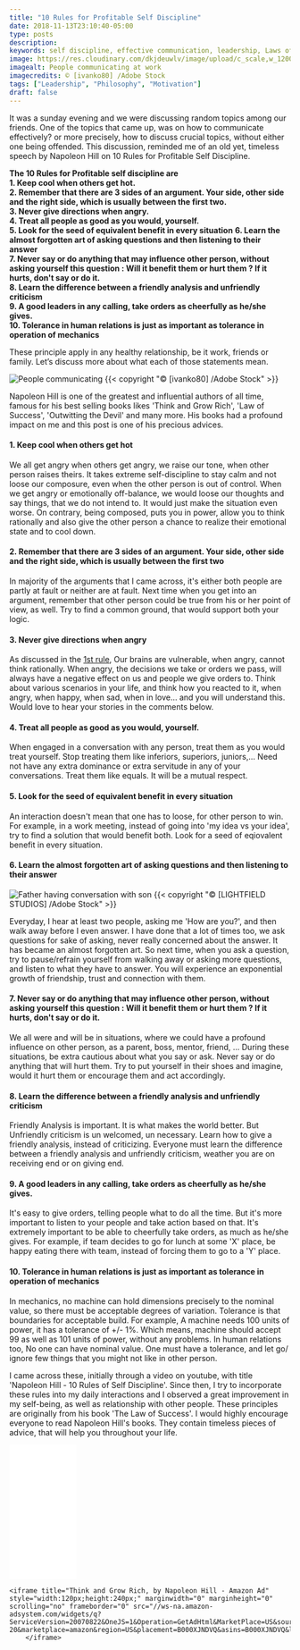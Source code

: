 ```yaml
---
title: "10 Rules for Profitable Self Discipline"
date: 2018-11-13T23:10:40-05:00
type: posts
description:
keywords: self discipline, effective communication, leadership, Laws of Success
image: https://res.cloudinary.com/dkjdeuwlv/image/upload/c_scale,w_1200,f_auto/v1542169162/bargavkondapu.com/posts/People-talking.webp
imagealt: People communicating at work
imagecredits: © [ivanko80] /Adobe Stock
tags: ["Leadership", "Philosophy", "Motivation"]
draft: false
---
```

[comment]: # ( Post include personal views, articles, tutorials. )

It was a sunday evening and we were discussing random topics among our friends. One of the topics that came up, was on how to communicate effectively? or more precisely, how to discuss crucial topics, without either one being offended. This discussion, reminded me of an old yet, timeless speech by Napoleon Hill on 10 Rules for Profitable Self Discipline.

__The 10 Rules for Profitable self discipline are__  
__1. Keep cool when others get hot.__  
__2. Remember that there are 3 sides of an argument. Your side, other side and the right side, which is usually between the first two.__  
__3. Never give directions when angry.__  
__4. Treat all people as good as you would, yourself.__  
__5. Look for the seed of equivalent benefit in every situation__
__6. Learn the almost forgotten art of asking questions and then listening to their answer__   
__7. Never say or do anything that may influence other person, without asking yourself this question : Will it benefit them or hurt them ? If it hurts, don't say or do it.__  
__8. Learn the difference between a friendly analysis and unfriendly criticism__  
__9. A good leaders in any calling, take orders as cheerfully as he/she gives.__  
__10. Tolerance in human relations is just as important as tolerance in operation of mechanics__    

These principle apply in any healthy relationship, be it work, friends or family. Let’s discuss more about what each of those statements mean.

![People communicating](https://res.cloudinary.com/dkjdeuwlv/image/upload/c_scale,w_auto,q_auto,f_auto/v1542169162/bargavkondapu.com/posts/People-talking.jpg)
{{< copyright "© [ivanko80] /Adobe Stock" >}}

Napoleon Hill is one of the greatest and influential authors of all time, famous for his best selling books likes 'Think and Grow Rich', 'Law of Success', 'Outwitting the Devil'  and many more. His books had a profound impact on me and this post is one of his precious advices.

#### 1. Keep cool when others get hot

We all get angry when others get angry, we raise our tone, when other person raises theirs. It takes extreme self-discipline to stay calm and not loose our composure, even when the other person is out of control.
When we get angry or emotionally off-balance, we would loose our thoughts and say things, that we do not intend to. It would just make the situation even worse. On contrary, being composed, puts you in power, allow you to think rationally and also give the other person a chance to realize their emotional state and to cool down.

#### 2. Remember that there are 3 sides of an argument. Your side, other side and the right side, which is usually between the first two

In majority of the arguments that I came across, it's either both people are partly at fault or neither are at fault. Next time when you get into an argument, remember that other person could be true from his or her point of view, as well. Try to find a common ground, that would support both your logic.

#### 3. Never give directions when angry

As discussed in the [1st rule](1-keep-cool-when-others-get-hot), Our brains are vulnerable, when angry, cannot think rationally. When angry, the decisions we take or orders we pass, will always have a negative effect on us and people we give orders to.
Think about various scenarios in your life, and think how you reacted to it, when angry, when happy, when sad, when in love... and you will understand this. Would love to hear your stories in the comments below.

#### 4. Treat all people as good as you would, yourself.

When engaged in a conversation with any person, treat them as you would treat yourself. Stop treating them like inferiors, superiors, juniors,... Need not have any extra dominance or extra servitude in any of your conversations. Treat them like equals. It will be a mutual respect.

#### 5. Look for the seed of equivalent benefit in every situation

An interaction doesn't mean that one has to loose, for other person to win. For example, in a work meeting, instead of going into 'my idea vs your idea', try to find a solution that would benefit both. Look for a seed of eqiovalent benefit in every situation.

#### 6. Learn the almost forgotten art of asking questions and then listening to their answer
![Father having conversation with son](https://res.cloudinary.com/dkjdeuwlv/image/upload/c_scale,w_auto,q_auto,f_auto/v1542342777/bargavkondapu.com/posts/people-talking-father-son.jpg)
{{< copyright "© [LIGHTFIELD STUDIOS] /Adobe Stock" >}}

Everyday, I hear at least two people, asking me 'How are you?', and then walk away before I even answer. I have done that a lot of times too, we ask questions for sake of asking, never really concerned about the answer. It has became an almost forgotten art. So next time, when you ask a question, try to pause/refrain yourself from walking away or asking more questions, and listen to what they have to answer. You will experience an exponential growth of friendship, trust and connection with them.

####  7. Never say or do anything that may influence other person, without asking yourself this question : Will it benefit them or hurt them ? If it hurts, don't say or do it.

We all were and will be in situations, where we could have a profound influence on other person, as a parent, boss, mentor, friend, ... During these situations, be extra cautious about what you say or ask. Never say or do anything that will hurt them. Try to put yourself in their shoes and imagine, would it hurt them or encourage them and act accordingly.

#### 8. Learn the difference between a friendly analysis and unfriendly criticism

Friendly Analysis is important. It is what makes the world better. But Unfriendly criticism is un welcomed, un necessary. Learn how to give a friendly analysis, instead of criticizing. Everyone must learn the difference between a friendly analysis and unfriendly criticism, weather you are on receiving end or on giving end.

#### 9. A good leaders in any calling, take orders as cheerfully as he/she gives.

It's easy to give orders, telling people what to do all the time. But it's more important to listen to your people and take action based on that. It's extremely important to be able to cheerfully take orders, as much as he/she gives. For example, if team decides to go for lunch at some 'X' place, be happy eating there with team, instead of forcing them to go to a 'Y' place.

#### 10. Tolerance in human relations is just as important as tolerance in operation of mechanics

In mechanics, no machine can hold dimensions precisely to the nominal value, so there must be acceptable degrees of variation. Tolerance is that boundaries for acceptable build. For example, A machine needs 100 units of power, it has a tolerance of +/- 1%. Which means, machine should accept 99 as well as 101 units of power, without any problems.
In human relations too, No one can have nominal value. One must have a tolerance, and let go/ ignore few things that you might not like in other person.


I came across these, initially through a video on youtube, with title 'Napoleon Hill - 10 Rules of Self Discipline'. Since then, I try to incorporate these rules into my daily interactions and I observed a great  improvement in my self-being, as well as relationship with other people. These principles are originally from his book 'The Law of Success'. I would highly encourage everyone to read Napoleon Hill's books. They contain timeless pieces of advice, that will help you throughout your life.

<div style="width: 100%">

<iframe title="The Law of Success, by Napoleon Hill - Amazon Ad" style="width:120px;height:240px;" marginwidth="0" marginheight="0" scrolling="no" frameborder="0" src="//ws-na.amazon-adsystem.com/widgets/q?ServiceVersion=20070822&OneJS=1&Operation=GetAdHtml&MarketPlace=US&source=ac&ref=tf_til&ad_type=product_link&tracking_id=bhar1red07-20&marketplace=amazon&region=US&placement=1617201782&asins=1617201782&linkId=5ac883bf3e8a71bb0b76f5fc2e743d16&show_border=false&link_opens_in_new_window=true&price_color=333333&title_color=0066c0&bg_color=ffffff">
    </iframe>

    <iframe title="Think and Grow Rich, by Napoleon Hill - Amazon Ad" style="width:120px;height:240px;" marginwidth="0" marginheight="0" scrolling="no" frameborder="0" src="//ws-na.amazon-adsystem.com/widgets/q?ServiceVersion=20070822&OneJS=1&Operation=GetAdHtml&MarketPlace=US&source=ac&ref=tf_til&ad_type=product_link&tracking_id=bhar1red07-20&marketplace=amazon&region=US&placement=B000XJNDVQ&asins=B000XJNDVQ&linkId=42b38e3e992f188cce995739e28c5729&show_border=false&link_opens_in_new_window=true&price_color=333333&title_color=0066c0&bg_color=ffffff">
        </iframe>
</div>
